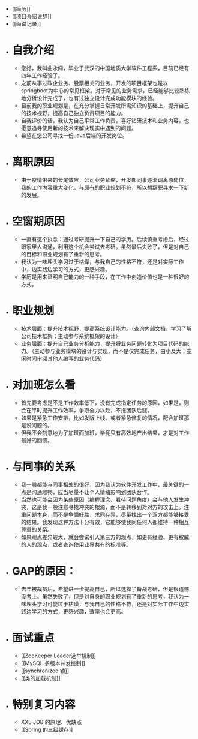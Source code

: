 - [[简历]]
- [[项目介绍说辞]]
- [[面试记录]]
- # 自我介绍
	- 您好，我叫曲永闯，毕业于武汉的中国地质大学软件工程系，目前已经有四年工作经验了。
	- 之前从事过政企业务、股票相关的业务，开发的项目框架也是以 springboot为中心的常见框架。对于常见的业务需求，已经能够比较熟练地分析设计完成了，也有过独立设计完成功能模块的经验。
	- 目前我的职业规划是，在充分掌握日常开发所需知识的基础上，提升自己的技术视野，提高自己独立负责项目的能力。
	- 自我评价的话，我认为自己平常工作负责，喜好钻研技术和业务内容，也愿意追寻使用新的技术来解决现实中遇到的问题。
	- 希望在您公司寻找一份Java后端的开发岗位。
- # 离职原因
	- 由于疫情带来的长尾效应，公司业务紧缩，开发部同事逐渐调离原岗位，我的工作内容重大变化，与原有的职业规划不符，所以想辞职寻求一下新的发展。
- # 空窗期原因
	- 一直有这个执念：通过考研提升一下自己的学历。后续慎重考虑后，经过跟家里人沟通，利用这个机会尝试去考研。虽然最后失败了，但是对自己的目标和职业规划有了重新的思考。
	- 我认为一味埋头学习过于枯燥，与我自己的性格不符，还是对实际工作中，边实践边学习的方式，更感兴趣。
	- 学历是用来证明自己能力的一种手段，在工作中创造价值也是一种很好的方式。
- # 职业规划
	- 技术层面：提升技术视野，提高系统设计能力。（查询内部文档，学习了解公司技术框架；主动参与系统框架的设计）
	- 业务层面：提升自己业务分析能力，提升将业务问题转化为项目代码的能力。（主动参与业务模块的设计与实现，而不是仅完成任务，由小及大；空闲时间审阅其他人编写的业务代码）
- # 对加班怎么看
	- 首先要考虑是不是工作效率低下，没有完成指定任务的原因，如果是，则会在平时提升工作效率，争取全力以赴，不拖团队后腿。
	- 如果是紧急工作安排，比如发版上线、或者紧急修复的情况，配合加班那是没问题的。
	- 但我不会刻意地为了加班而加班，毕竞只有高效地产出结果，才是对工作最好的回馈。
- # 与同事的关系
	- 我一般都能与同事相处的很好，因为我认为软件开发工作中，最关键的一点是沟通顺畅，应当尽量不让个人情绪影响到团队合作。
	- 当然也可能会因为某些原因（编程理念、看待问题角度）会与他人发生冲突，这是我一般注意寻找冲突的根源，而不是转移到对对方的攻击上。注重问题本身，而不是争强好胜，求同存异，尽量找出一个双方都能够接受的结果。我发现这种方法十分有效，它能够使我同任何人都维持一种相互尊重的关系。
	- 如果观点差异较大，就会尝试引入第三方的观点，如更有经验、更有权威的人的观点，或者查询使用业界共有的标准等。
- # GAP的原因：
	- 去年被裁员后，希望进一步提高自己，所以选择了备战考研，但是很遗憾没考上。虽然失败了，但是对自身的职业规划有了重新的思考，我认为一味埋头学习可能过于枯燥，与我自己的性格不符，还是对实际工作中边实践边学习的方式，更感兴趣，效率也会更高。
- # 面试重点
	- [[ZooKeeper Leader选举机制]]
	- [[MySQL 多版本并发控制]]
	- [[synchronized 锁]]
	- [[类的加载机制]]
- # 特别复习内容
	- XXL-JOB 的原理、优缺点
	- [[Spring 的三级缓存]]